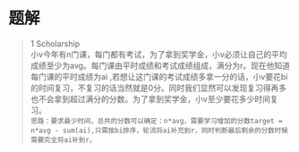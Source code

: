 # 题解
 >1 Scholarship  
小v今年有n门课，每门都有考试，为了拿到奖学金，小v必须让自己的平均成绩至少为avg。每门课由平时成绩和考试成绩组成，满分为r。现在他知道每门课的平时成绩为ai ,若想让这门课的考试成绩多拿一分的话，小v要花bi 的时间复习，不复习的话当然就是0分。同时我们显然可以发现复习得再多也不会拿到超过满分的分数。为了拿到奖学金，小v至少要花多少时间复习。  
`思路：要求最少时间，总共的分数可以确定：n*avg，需要学习增加的分数target = n*avg - sum(ai),只需按bi排序，轮流将ai补充到r，同时判断最后剩余的分数时候需要完全将ai补到r。`